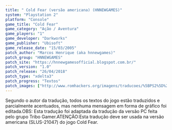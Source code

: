 ```yaml
---
title: " Cold Fear (versão americana) (HNNEWGAMES)"
system: "Playstation 2"
platform: "Console"
game_title: "Cold Fear"
game_category: "Ação / Aventura"
game_players: "1"
game_developer: "Darkworks"
game_publisher: "Ubisoft"
game_release_date: "15/03/2005"
patch_author: "Marcos Henrique (aka hnnewgames)"
patch_group: "HNNEWGAMES"
patch_site: "https://hnnewgamesofficial.blogspot.com.br/"
patch_version: "1.0"
patch_release: "26/04/2018"
patch_type: "xdelta3"
patch_progress: "Textos"
patch_images: ["http://www.romhackers.org/imagens/traducoes/%5BPS2%5D%20Cold%20Fear%20-%20hnnewgames%20-%201.jpg","http://www.romhackers.org/imagens/traducoes/%5BPS2%5D%20Cold%20Fear%20-%20hnnewgames%20-%204.jpg","http://www.romhackers.org/imagens/traducoes/%5BPS2%5D%20Cold%20Fear%20-%20hnnewgames%20-%205.jpg"]
---
```

Segundo o autor da tradução, todos os textos do jogo estão traduzidos e parcialmente acentuados, mas nenhuma mensagem em forma de gráfico foi editada.OBS: Esta tradução foi adaptada da tradução da versão PC feita pelo grupo Tribo Gamer.ATENÇÃO:Esta tradução deve ser usada na versão americana (SLUS-21047) do jogo Cold Fear.